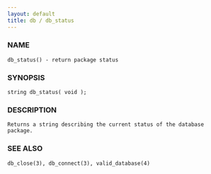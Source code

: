 ```yaml
---
layout: default
title: db / db_status
---
```






### NAME
    db_status() - return package status


### SYNOPSIS
    string db_status( void );


### DESCRIPTION
    Returns a string describing the current status of the database package.


### SEE ALSO
    db_close(3), db_connect(3), valid_database(4)



